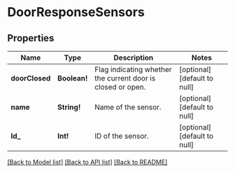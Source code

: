 # DoorResponseSensors

## Properties
Name | Type | Description | Notes
------------ | ------------- | ------------- | -------------
**doorClosed** | **Boolean!** | Flag indicating whether the current door is closed or open. | [optional] [default to null]
**name** | **String!** | Name of the sensor. | [optional] [default to null]
**Id_** | **Int!** | ID of the sensor. | [optional] [default to null]

[[Back to Model list]](../README.md#documentation-for-models) [[Back to API list]](../README.md#documentation-for-api-endpoints) [[Back to README]](../README.md)


